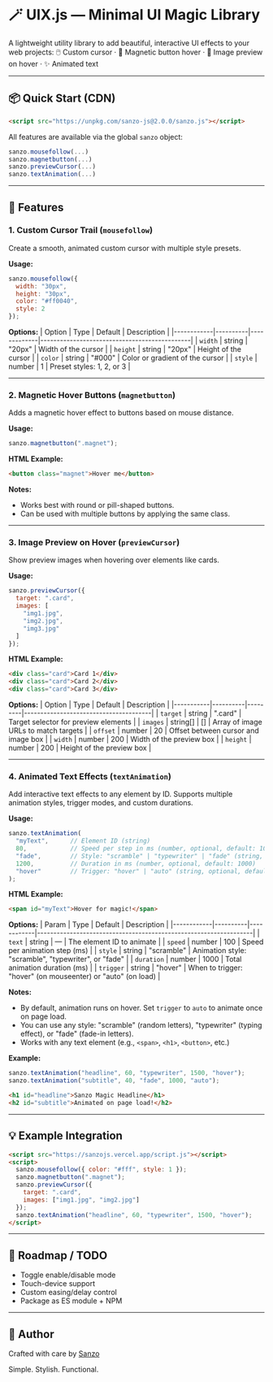 
# 🪄 UIX.js — Minimal UI Magic Library

A lightweight utility library to add beautiful, interactive UI effects to your web projects:
🖱️ Custom cursor · 🧲 Magnetic button hover · 📸 Image preview on hover · ✨ Animated text

---

## 📦 Quick Start (CDN)

```html
<script src="https://unpkg.com/sanzo-js@2.0.0/sanzo.js"></script>
```


All features are available via the global `sanzo` object:

```js
sanzo.mousefollow(...)
sanzo.magnetbutton(...)
sanzo.previewCursor(...)
sanzo.textAnimation(...)
```

---

## 🎯 Features

### 1. Custom Cursor Trail (`mousefollow`)

Create a smooth, animated custom cursor with multiple style presets.

**Usage:**
```js
sanzo.mousefollow({
  width: "30px",
  height: "30px",
  color: "#ff0040",
  style: 2
});
```

**Options:**
| Option     | Type     | Default     | Description                                  |
|------------|----------|-------------|----------------------------------------------|
| `width`    | string   | "20px"      | Width of the cursor                          |
| `height`   | string   | "20px"      | Height of the cursor                         |
| `color`    | string   | "#000"      | Color or gradient of the cursor              |
| `style`    | number   | 1           | Preset styles: 1, 2, or 3                    |

---

### 2. Magnetic Hover Buttons (`magnetbutton`)

Adds a magnetic hover effect to buttons based on mouse distance.

**Usage:**
```js
sanzo.magnetbutton(".magnet");
```

**HTML Example:**
```html
<button class="magnet">Hover me</button>
```

**Notes:**
- Works best with round or pill-shaped buttons.
- Can be used with multiple buttons by applying the same class.

---

### 3. Image Preview on Hover (`previewCursor`)

Show preview images when hovering over elements like cards.

**Usage:**
```js
sanzo.previewCursor({
  target: ".card",
  images: [
    "img1.jpg",
    "img2.jpg",
    "img3.jpg"
  ]
});
```

**HTML Example:**
```html
<div class="card">Card 1</div>
<div class="card">Card 2</div>
<div class="card">Card 3</div>
```

**Options:**
| Option    | Type     | Default | Description                           |
|-----------|----------|---------|---------------------------------------|
| `target`  | string   | ".card" | Target selector for preview elements  |
| `images`  | string[] | []      | Array of image URLs to match targets  |
| `offset`  | number   | 20      | Offset between cursor and image box   |
| `width`   | number   | 200     | Width of the preview box              |
| `height`  | number   | 200     | Height of the preview box             |

---

### 4. Animated Text Effects (`textAnimation`)

Add interactive text effects to any element by ID. Supports multiple animation styles, trigger modes, and custom durations.

**Usage:**
```js
sanzo.textAnimation(
  "myText",      // Element ID (string)
  80,            // Speed per step in ms (number, optional, default: 100)
  "fade",        // Style: "scramble" | "typewriter" | "fade" (string, optional, default: "scramble")
  1200,          // Duration in ms (number, optional, default: 1000)
  "hover"        // Trigger: "hover" | "auto" (string, optional, default: "hover")
);
```

**HTML Example:**
```html
<span id="myText">Hover for magic!</span>
```

**Options:**
| Param      | Type     | Default    | Description                                                      |
|------------|----------|------------|------------------------------------------------------------------|
| `text`     | string   | —          | The element ID to animate                                        |
| `speed`    | number   | 100        | Speed per animation step (ms)                                    |
| `style`    | string   | "scramble" | Animation style: "scramble", "typewriter", or "fade"            |
| `duration` | number   | 1000       | Total animation duration (ms)                                    |
| `trigger`  | string   | "hover"    | When to trigger: "hover" (on mouseenter) or "auto" (on load)    |

**Notes:**
- By default, animation runs on hover. Set `trigger` to `auto` to animate once on page load.
- You can use any style: "scramble" (random letters), "typewriter" (typing effect), or "fade" (fade-in letters).
- Works with any text element (e.g., `<span>`, `<h1>`, `<button>`, etc.)

**Example:**
```js
sanzo.textAnimation("headline", 60, "typewriter", 1500, "hover");
sanzo.textAnimation("subtitle", 40, "fade", 1000, "auto");
```
```html
<h1 id="headline">Sanzo Magic Headline</h1>
<h2 id="subtitle">Animated on page load!</h2>
```

---

## 💡 Example Integration

```html
<script src="https://sanzojs.vercel.app/script.js"></script>
<script>
  sanzo.mousefollow({ color: "#fff", style: 1 });
  sanzo.magnetbutton(".magnet");
  sanzo.previewCursor({
    target: ".card",
    images: ["img1.jpg", "img2.jpg"]
  });
  sanzo.textAnimation("headline", 60, "typewriter", 1500, "hover");
</script>
```

---

## 🔧 Roadmap / TODO

- Toggle enable/disable mode
- Touch-device support
- Custom easing/delay control
- Package as ES module + NPM

---

## 🧠 Author

Crafted with care by [Sanzo](https://sanzo.tech)

Simple. Stylish. Functional.
